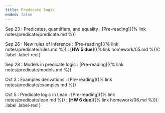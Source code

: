 ```yaml
---
title: Predicate logic
ended: false
---
```


Sep 23
: Predicates, quantifiers, and equality
  : [Pre-reading]({% link notes/predicate/predicate.md %})

Sep 26
: New rules of inference 
  : [Pre-reading]({% link notes/predicate/rules.md %})
: [**HW 5 due**]({% link homework/05.md %}){: .label .label-red }

Sep 28
: Models in predicate logic
  : [Pre-reading]({% link notes/predicate/models.md %})

Oct 3
: Examples derivations 
  : [Pre-reading]({% link notes/predicate/examples.md %})

Oct 5
: Predicate logic in Lean 
  : [Pre-reading]({% link notes/predicate/lean.md %})
: [**HW 6 due**]({% link homework/06.md %}){: .label .label-red }
